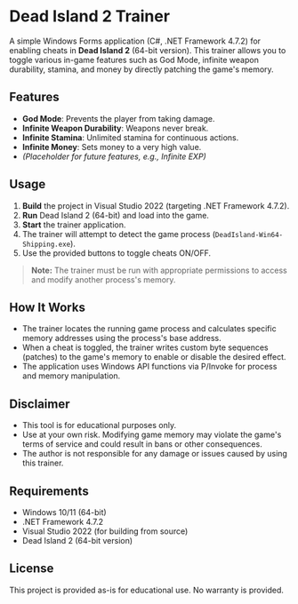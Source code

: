 # Dead Island 2 Trainer

A simple Windows Forms application (C#, .NET Framework 4.7.2) for enabling cheats in **Dead Island 2** (64-bit version). This trainer allows you to toggle various in-game features such as God Mode, infinite weapon durability, stamina, and money by directly patching the game's memory.

## Features

- **God Mode**: Prevents the player from taking damage.
- **Infinite Weapon Durability**: Weapons never break.
- **Infinite Stamina**: Unlimited stamina for continuous actions.
- **Infinite Money**: Sets money to a very high value.
- *(Placeholder for future features, e.g., Infinite EXP)*

## Usage

1. **Build** the project in Visual Studio 2022 (targeting .NET Framework 4.7.2).
2. **Run** Dead Island 2 (64-bit) and load into the game.
3. **Start** the trainer application.
4. The trainer will attempt to detect the game process (`DeadIsland-Win64-Shipping.exe`).
5. Use the provided buttons to toggle cheats ON/OFF.

> **Note:** The trainer must be run with appropriate permissions to access and modify another process's memory.

## How It Works

- The trainer locates the running game process and calculates specific memory addresses using the process's base address.
- When a cheat is toggled, the trainer writes custom byte sequences (patches) to the game's memory to enable or disable the desired effect.
- The application uses Windows API functions via P/Invoke for process and memory manipulation.

## Disclaimer

- This tool is for educational purposes only.
- Use at your own risk. Modifying game memory may violate the game's terms of service and could result in bans or other consequences.
- The author is not responsible for any damage or issues caused by using this trainer.

## Requirements

- Windows 10/11 (64-bit)
- .NET Framework 4.7.2
- Visual Studio 2022 (for building from source)
- Dead Island 2 (64-bit version)

## License

This project is provided as-is for educational use. No warranty is provided.
